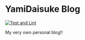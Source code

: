 # YamiDaisuke Blog

[![Test and Lint](https://github.com/YamiDaisuke/yamidaisuke-blog/actions/workflows/test.yml/badge.svg)](https://github.com/YamiDaisuke/yamidaisuke-blog/actions)

My very own personal blog!!
